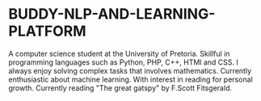 # BUDDY-NLP-AND-LEARNING-PLATFORM

A computer science student at the University of Pretoria. Skillful in programming languages such as Python, PHP, C++, HTMl and CSS. I always enjoy solving complex tasks that involves mathematics. Currently enthusiastic about machine learning. With interest in reading for personal growth. Currently reading "The great gatspy" by F.Scott Fitsgerald.
